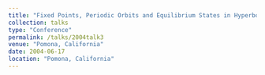 ```yaml
---
title: "Fixed Points, Periodic Orbits and Equilibrium States in Hyperbolic Dynamics Session, 5th International Conference on Dynamical Systems and Differential Equations"
collection: talks
type: "Conference" 
permalink: /talks/2004talk3
venue: "Pomona, California"
date: 2004-06-17
location: "Pomona, California"
---
```

